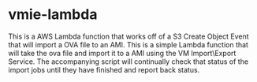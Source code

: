 # vmie-lambda
This is a AWS Lambda function that works off of a S3 Create Object Event that will import a OVA file to an AMI. This is a simple Lambda function that will take the ova file and import it to a AMI using the VM Import\Export Service. The accompanying script will continually check that status of the import jobs until they have finished and report back status.
